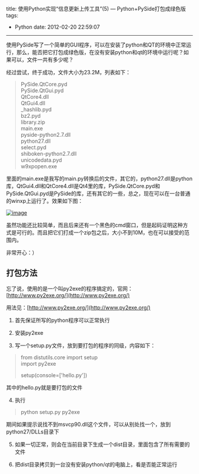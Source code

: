 title: 使用Python实现“信息更新上传工具”(5) — Python+PySide打包成绿色版
tags:
  - Python
date: 2012-02-20 22:59:07
---

使用PySide写了一个简单的GUI程序，可以在安装了python和QT的环境中正常运行，那么，能否把它打包成绿色版，在没有安装python和qt的环境中运行呢？如果可以，文件一共有多少呢？

经过尝试，终于成功，文件大小为23.2M，列表如下：

> PySide.QtCore.pyd      
> PySide.QtGui.pyd       
> QtCore4.dll       
> QtGui4.dll       
> _hashlib.pyd       
> bz2.pyd       
> library.zip       
> main.exe       
> pyside-python2.7.dll       
> python27.dll       
> select.pyd       
> shiboken-python2.7.dll       
> unicodedata.pyd       
> w9xpopen.exe

里面的main.exe是我写的main.py转换后的文件，其它的，python27.dll是python库，QtGui4.dll和QtCore4.dll是Qt4里的库，PySide.QtCore.pyd和PySide.QtGui.pyd是PySide的库，还有其它的一些，总之，现在可以在一台普通的winxp上运行了。效果如下图：

[![image](http://freewind.me/wp-content/uploads/2012/02/image_thumb12.png "image")](http://freewind.me/wp-content/uploads/2012/02/image12.png)

虽然功能还比较简单，而且后来还有一个黑色的cmd窗口，但是起码证明这种方式是可行的。而且把它们打成一个zip包之后，大小不到10M，也在可以接受的范围内。

非常开心：）

## 打包方法

忘了说，使用的是一个叫py2exe的程序搞定的，官网：[http://www.py2exe.org/](http://www.py2exe.org/)

用法见：[http://www.py2exe.org/](http://www.py2exe.org/)

1. 首先保证所写的python程序可以正常执行

2. 安装py2exe

3. 写一个setup.py文件，放到要打包的程序的同级，内容如下：

> from distutils.core import setup      
> import py2exe
> 
> setup(console=['hello.py'])

其中的hello.py就是要打包的文件

4. 执行

> <font style="background-color: #ffffff">python setup.py py2exe</font>

期间如果提示说找不到msvcp90.dll这个文件，可以从别处找一个，放到python27/DLLs目录下

5. 如果一切正常，则会在当前目录下生成一个dist目录，里面包含了所有需要的文件

6. 把dist目录拷贝到一台没有安装python/qt的电脑上，看是否能正常运行